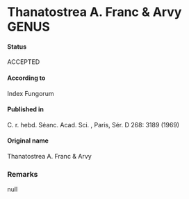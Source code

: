 Thanatostrea A. Franc & Arvy GENUS
=======

#### Status
ACCEPTED

#### According to
Index Fungorum

#### Published in
C. r. hebd. Séanc. Acad. Sci. , Paris, Sér. D 268: 3189 (1969)

#### Original name
Thanatostrea A. Franc & Arvy

### Remarks
null